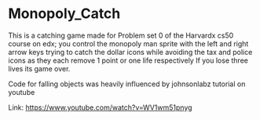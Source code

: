 # Monopoly_Catch
This is a catching game made for Problem set 0 of the Harvardx cs50 course on edx; you control the monopoly man sprite with the left and right arrow keys trying to catch the dollar icons while avoiding the tax and police icons as they each remove 1 point or one life respectively If you lose three lives its game over.

Code for falling objects was heavily influenced by johnsonlabz tutorial on youtube

Link: https://www.youtube.com/watch?v=WV1wm51pnyg
